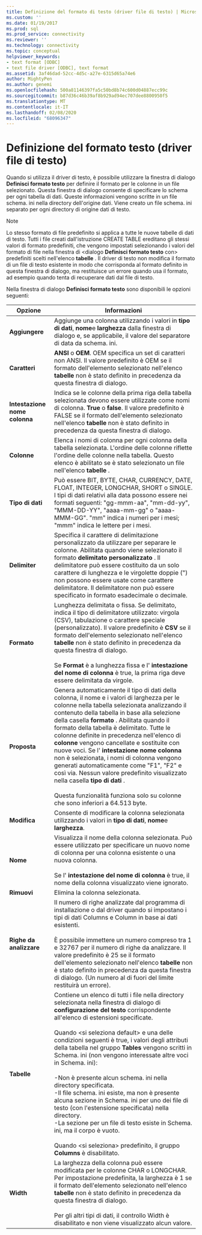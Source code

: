 ```yaml
---
title: Definizione del formato di testo (driver file di testo) | Microsoft Docs
ms.custom: ''
ms.date: 01/19/2017
ms.prod: sql
ms.prod_service: connectivity
ms.reviewer: ''
ms.technology: connectivity
ms.topic: conceptual
helpviewer_keywords:
- text format [ODBC]
- text file driver [ODBC], text format
ms.assetid: 3af46dad-52cc-4d5c-a27e-6315d65a74e6
author: MightyPen
ms.author: genemi
ms.openlocfilehash: 500a81146397fa5c50bd8b74c600d04887ecc99c
ms.sourcegitcommit: b87d36c46b39af8b929ad94ec707dee8800950f5
ms.translationtype: MT
ms.contentlocale: it-IT
ms.lasthandoff: 02/08/2020
ms.locfileid: "68096347"
---
```

# <a name="defining-text-format-text-file-driver"></a>Definizione del formato testo (driver file di testo)
Quando si utilizza il driver di testo, è possibile utilizzare la finestra di dialogo **Definisci formato testo** per definire il formato per le colonne in un file selezionato. Questa finestra di dialogo consente di specificare lo schema per ogni tabella di dati. Queste informazioni vengono scritte in un file schema. ini nella directory dell'origine dati. Viene creato un file schema. ini separato per ogni directory di origine dati di testo.  
  
> [!NOTE]  
>  Lo stesso formato di file predefinito si applica a tutte le nuove tabelle di dati di testo. Tutti i file creati dall'istruzione CREATE TABLE ereditano gli stessi valori di formato predefiniti, che vengono impostati selezionando i valori del formato di file nella finestra di \<dialogo **Definisci formato testo** con> predefiniti scelti nell'elenco **tabelle** . Il driver di testo non modifica il formato di un file di testo esistente in modo che corrisponda al formato definito in questa finestra di dialogo, ma restituisce un errore quando usa il formato, ad esempio quando tenta di recuperare dati dal file di testo.  
  
 Nella finestra di dialogo **Definisci formato testo** sono disponibili le opzioni seguenti:  
  
|Opzione|Informazioni|  
|------------|-----------------|  
|**Aggiungere**|Aggiunge una colonna utilizzando i valori in **tipo di dati**, **nome**e **larghezza** dalla finestra di dialogo e, se applicabile, il valore del separatore di data da schema. ini.|  
|**Caratteri**|**ANSI** o **OEM**. OEM specifica un set di caratteri non ANSI. Il valore predefinito è OEM se il formato dell'elemento selezionato nell'elenco **tabelle** non è stato definito in precedenza da questa finestra di dialogo.|  
|**Intestazione nome colonna**|Indica se le colonne della prima riga della tabella selezionata devono essere utilizzate come nomi di colonna. **True** o **false**. Il valore predefinito è FALSE se il formato dell'elemento selezionato nell'elenco **tabelle** non è stato definito in precedenza da questa finestra di dialogo.|  
|**Colonne**|Elenca i nomi di colonna per ogni colonna della tabella selezionata. L'ordine delle colonne riflette l'ordine delle colonne nella tabella. Questo elenco è abilitato se è stato selezionato un file nell'elenco **tabelle** .|  
|**Tipo di dati**|Può essere BIT, BYTE, CHAR, CURRENCY, DATE, FLOAT, INTEGER, LONGCHAR, SHORT o SINGLE. I tipi di dati relativi alla data possono essere nei formati seguenti: "gg-mmm-aa", "mm-dd-yy", "MMM-DD-YY", "aaaa-mm-gg" o "aaaa-MMM-GG". "mm" indica i numeri per i mesi; "mmm" indica le lettere per i mesi.|  
|**Delimiter**|Specifica il carattere di delimitazione personalizzato da utilizzare per separare le colonne. Abilitata quando viene selezionato il formato **delimitato personalizzato** . Il delimitatore può essere costituito da un solo carattere di lunghezza e le virgolette doppie (") non possono essere usate come carattere delimitatore. Il delimitatore non può essere specificato in formato esadecimale o decimale.|  
|**Formato**|Lunghezza delimitata o fissa. Se delimitato, indica il tipo di delimitatore utilizzato: virgola (CSV), tabulazione o carattere speciale (personalizzato). Il valore predefinito è **CSV** se il formato dell'elemento selezionato nell'elenco **tabelle** non è stato definito in precedenza da questa finestra di dialogo.<br /><br /> Se **Format** è a lunghezza fissa e l' **intestazione del nome di colonna** è true, la prima riga deve essere delimitata da virgole.|  
|**Proposta**|Genera automaticamente il tipo di dati della colonna, il nome e i valori di larghezza per le colonne nella tabella selezionata analizzando il contenuto della tabella in base alla selezione della casella **formato** . Abilitata quando il formato della tabella è delimitato. Tutte le colonne definite in precedenza nell'elenco di **colonne** vengono cancellate e sostituite con nuove voci. Se l' **intestazione nome colonna** non è selezionata, i nomi di colonna vengono generati automaticamente come "F1", "F2" e così via. Nessun valore predefinito visualizzato nella casella **tipo di dati** .<br /><br /> Questa funzionalità funziona solo su colonne che sono inferiori a 64.513 byte.|  
|**Modifica**|Consente di modificare la colonna selezionata utilizzando i valori in **tipo di dati**, **nome**e **larghezza**.|  
|**Nome**|Visualizza il nome della colonna selezionata. Può essere utilizzato per specificare un nuovo nome di colonna per una colonna esistente o una nuova colonna.<br /><br /> Se l' **intestazione del nome di colonna** è true, il nome della colonna visualizzato viene ignorato.|  
|**Rimuovi**|Elimina la colonna selezionata.|  
|**Righe da analizzare**|Il numero di righe analizzate dal programma di installazione o dal driver quando si impostano i tipi di dati Columns e Column in base ai dati esistenti.<br /><br /> È possibile immettere un numero compreso tra 1 e 32767 per il numero di righe da analizzare. Il valore predefinito è 25 se il formato dell'elemento selezionato nell'elenco **tabelle** non è stato definito in precedenza da questa finestra di dialogo. (Un numero al di fuori del limite restituirà un errore).|  
|**Tabelle**|Contiene un elenco di tutti i file nella directory selezionata nella finestra di dialogo di **configurazione del testo** corrispondente all'elenco di estensioni specificate.<br /><br /> Quando \<si seleziona default> e una delle condizioni seguenti è true, i valori degli attributi della tabella nel gruppo **Tables** vengono scritti in Schema. ini (non vengono interessate altre voci in Schema. ini):<br /><br /> -Non è presente alcun schema. ini nella directory specificata.<br />-Il file schema. ini esiste, ma non è presente alcuna sezione in Schema. ini per uno dei file di testo (con l'estensione specificata) nella directory.<br />-La sezione per un file di testo esiste in Schema. ini, ma il corpo è vuoto.<br /><br /> Quando \<si seleziona> predefinito, il gruppo **Columns** è disabilitato.|  
|**Width**|La larghezza della colonna può essere modificata per le colonne CHAR o LONGCHAR. Per impostazione predefinita, la larghezza è 1 se il formato dell'elemento selezionato nell'elenco **tabelle** non è stato definito in precedenza da questa finestra di dialogo.<br /><br /> Per gli altri tipi di dati, il controllo Width è disabilitato e non viene visualizzato alcun valore.|
